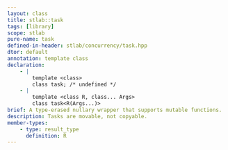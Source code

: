 ```yaml
---
layout: class
title: stlab::task
tags: [library]
scope: stlab
pure-name: task
defined-in-header: stlab/concurrency/task.hpp
dtor: default
annotation: template class
declaration:
    - |
        template <class>
        class task; /* undefined */
    - |
        template <class R, class... Args>
        class task<R(Args...)>
brief: A type-erased nullary wrapper that supports mutable functions.
description: Tasks are movable, not copyable.
member-types:
    - type: result_type
      definition: R
---
```

